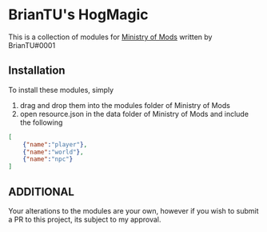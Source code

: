 # BrianTU's HogMagic

This is a collection of modules for [Ministry of Mods](https://github.com/meta-hub/ministry-of-mods) written by BrianTU#0001

## Installation

To install these modules, simply
1. drag and drop them into the modules folder of Ministry of Mods
2. open resource.json in the data folder of Ministry of Mods and include the following

```json
[
    {"name":"player"},
    {"name":"world"},
    {"name":"npc"}
]
```

## ADDITIONAL

Your alterations to the modules are your own, however if you wish to submit a PR to this project, its subject to my approval.